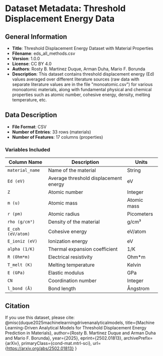 # Dataset Metadata: Threshold Displacement Energy Data

## General Information
- **Title**: Threshold Displacement Energy Dataset with Material Properties
- **Filename**: eds_all_methods.csv
- **Version**: 1.0.0
- **License**: CC BY 4.0
- **Authors**: Rosty B. Martinez Duque, Arman Duha, Mario F. Borunda
- **Description**: 
  This dataset contains threshold displacement energy (Ed) values averaged over different literature sources (raw data with separate literature values are in the file "monoatomic.csv") for various monoatomic materials, along with fundamental physical and chemical properties such as atomic number, cohesive energy, density, melting temperature, etc.

## Data Description
- **File Format**: CSV
- **Number of Entries**: 33 rows (materials)
- **Number of Features**: 17 columns (properties)

### **Variables Included**
| Column Name           | Description                                        | Units        |
|-----------------------|----------------------------------------------------|--------------|
| `material_name`       | Name of the material                               | String       |
| `Ed (eV)`             | Average threshold displacement energy              | eV           |
| `Z`                   | Atomic number                                      | Integer      |
| `m (u)`               | Atomic mass                                        | Atomic mass  |
| `r (pm)`              | Atomic radius                                      | Picometers   |
| `rho (g/cm³)`         | Density of the material                            | g/cm³        |
| `E_coh (eV/atom)`     | Cohesive energy                                    | eV/atom      |
| `E_ioniz (eV)`        | Ionization energy                                  | eV           |
| `alpha (1/K)`         | Thermal expansion coefficient                      | 1/K          |
| `R (Ohm*m)`           | Electrical resistivity                             | Ohm*m        |
| `T_melt (K)`          | Melting temperature                                | Kelvin       |
| `E (GPa)`             | Elastic modulus                                    | GPa          |
| `CN`                  | Coordination number                                | Integer      |
| `l_bond (Å)`          | Bond length                                        | Ångstrom     |



## Citation
If you use this dataset, please cite:
@misc{duque2025machinelearningdrivenanalyticalmodels,
      title={Machine Learning-Driven Analytical Models for Threshold Displacement Energy Prediction in Materials}, 
      author={Rosty B. Martinez Duque and Arman Duha and Mario F. Borunda},
      year={2025},
      eprint={2502.01813},
      archivePrefix={arXiv},
      primaryClass={cond-mat.mtrl-sci},
      url={https://arxiv.org/abs/2502.01813}
}
